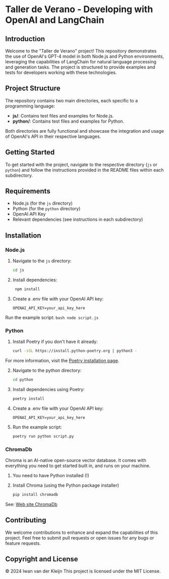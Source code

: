 # Taller de Verano - Developing with OpenAI and LangChain

## Introduction
Welcome to the "Taller de Verano" project! This repository demonstrates the use of OpenAI's GPT-4 model in both Node.js and Python environments, leveraging the capabilities of LangChain for natural language processing and generation tasks. The project is structured to provide examples and tests for developers working with these technologies.

## Project Structure
The repository contains two main directories, each specific to a programming language:

- **js/**: Contains test files and examples for Node.js.
- **python/**: Contains test files and examples for Python.

Both directories are fully functional and showcase the integration and usage of OpenAI's API in their respective languages.

## Getting Started
To get started with the project, navigate to the respective directory (`js` or `python`) and follow the instructions provided in the README files within each subdirectory.

## Requirements
- Node.js (for the `js` directory)
- Python (for the `python` directory)
- OpenAI API Key
- Relevant dependencies (see instructions in each subdirectory)

## Installation
### Node.js
1. Navigate to the `js` directory:
   ```bash
   cd js
   ```

2. Install dependencies:
   ```bash
    npm install
    ```

3. Create a .env file with your OpenAI API key:
    ```env
    OPENAI_API_KEY=your_api_key_here
    ```

Run the example script:
    ```bash
    node script.js
    ```

### Python

1. Install Poetry if you don't have it already:
    ```bash
    curl -sSL https://install.python-poetry.org | python3 -
    ```

For more information, visit the [Poetry installation page](https://python-poetry.org/docs/).

2. Navigate to the python directory:
    ```bash
    cd python
    ```

3. Install dependencies using Poetry:
    ```bash
    poetry install
    ```

4. Create a .env file with your OpenAI API key:
    ```env
    OPENAI_API_KEY=your_api_key_here
    ```

5. Run the example script:
    ```bash
    poetry run python script.py
    ```


### ChromaDb

Chroma is an AI-native open-source vector database. It comes with everything you need to get started built in, and runs on your machine. 

1. You need to have Python installed (!)

2. Install Chroma (using the Python package installer)

    ```bash
    pip install chromadb 
    ```

See: [Web site ChromaDb](https://www.trychroma.com/)

## Contributing
We welcome contributions to enhance and expand the capabilities of this project. Feel free to submit pull requests or open issues for any bugs or feature requests.

## Copyright and License
© 2024 Iwan van der Kleijn
This project is licensed under the MIT License.

